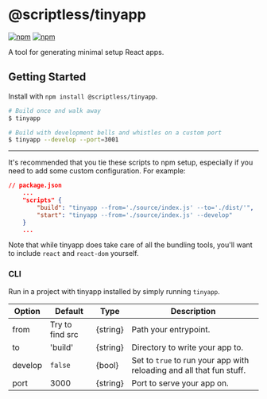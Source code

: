 # @scriptless/tinyapp

[![npm](https://img.shields.io/npm/dt/@scriptless/tinyapp.svg?style=flat-square)](https://www.npmjs.com/package/@scriptless/tinyapp)
[![npm](https://img.shields.io/npm/v/@scriptless/tinyapp.svg?style=flat-square)](https://www.npmjs.com/package/@scriptless/tinyapp)

A tool for generating minimal setup React apps.

## Getting Started

Install with `npm install @scriptless/tinyapp`.

```bash
# Build once and walk away
$ tinyapp

# Build with development bells and whistles on a custom port
$ tinyapp --develop --port=3001
```

---

It's recommended that you tie these scripts to npm setup, especially if you need to add some custom configuration. For example:

```json
// package.json
    ...
    "scripts" {
        "build": "tinyapp --from='./source/index.js' --to='./dist/'",
        "start": "tinyapp --from='./source/index.js' --develop"
    }
    ...
```

Note that while tinyapp does take care of all the bundling tools, you'll want to include `react` and `react-dom` yourself.

### CLI

Run in a project with tinyapp installed by simply running `tinyapp`.

| Option  | Default         | Type     | Description                                                          |
| ------- | --------------- | -------- | -------------------------------------------------------------------- |
| from    | Try to find src | {string} | Path your entrypoint.                                                |
| to      | 'build'         | {string} | Directory to write your app to.                                      |
| develop | `false`         | {bool}   | Set to `true` to run your app with reloading and all that fun stuff. |
| port    | 3000            | {string} | Port to serve your app on.                                           |
